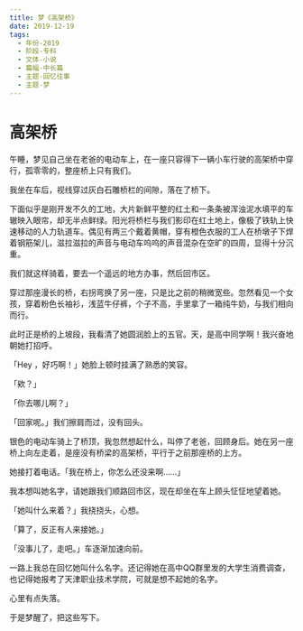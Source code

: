 ```yaml
---
title: 梦《高架桥》
date: 2019-12-19
tags:
  - 年份-2019
  - 阶段-专科
  - 文体-小说
  - 篇幅-中长篇
  - 主题-回忆往事
  - 主题-梦
---
```


# 高架桥

午睡，梦见自己坐在老爸的电动车上，在一座只容得下一辆小车行驶的高架桥中穿行，孤零零的，整座桥上只有我们。

我坐在车后，视线穿过灰白石雕桥栏的间隙，落在了桥下。

下面似乎是刚开发不久的工地，大片新鲜平整的红土和一条条被浑浊泥水填平的车辙映入眼帘，却无半点鲜绿。阳光将桥栏与我们影印在红土地上，像极了铁轨上快速移动的人力轨道车。偶见有两三个戴着黄帽，穿有橙色衣服的工人在桥墩子下焊着钢筋架儿，滋拉滋拉的声音与电动车呜呜的声音混杂在空旷的四周，显得十分沉重。

我们就这样骑着，要去一个遥远的地方办事，然后回市区。

穿过那座漫长的桥，右拐弯换了另一座，只是比之前的稍微宽些。忽然看见一个女孩，穿着粉色长袖衫，浅蓝牛仔裤，个子不高，手里拿了一箱纯牛奶，与我们相向而行。

此时正是桥的上坡段，我看清了她圆润脸上的五官。天，是高中同学啊！我兴奋地朝她打招呼。

「Hey ，好巧啊！」她脸上顿时挂满了熟悉的笑容。

「欸？」

「你去哪儿啊？」

「回家呢。」我们擦肩而过，没有回头。

银色的电动车骑上了桥顶，我忽然想起什么，叫停了老爸，回顾身后。她在另一座桥上向左走着，是座没有桥梁的高架桥，平行于之前那座桥的上方。

她接打着电话。「我在桥上，你怎么还没来啊……」

我本想叫她名字，请她跟我们顺路回市区，现在却坐在车上顾头怔怔地望着她。

「她叫什么来着？」我挠挠头，心想。

「算了，反正有人来接她。」

「没事儿了，走吧。」车逐渐加速向前。

一路上我总在回忆她叫什么名字。还记得她在高中QQ群里发的大学生消费调查，也记得她报考了天津职业技术学院，可就是想不起她的名字。

心里有点失落。

于是梦醒了，把这些写下。
